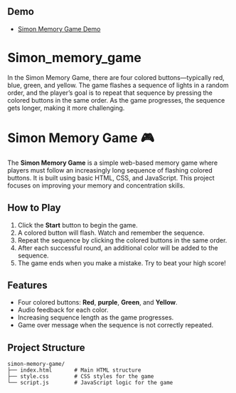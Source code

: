 ## Demo
* [Simon Memory Game Demo](https://neha13singh.github.io/Simon_memory_game/)

# Simon_memory_game
In the Simon Memory Game, there are four colored buttons—typically red, blue, green, and yellow. The game flashes a sequence of lights in a random order, and the player’s goal is to repeat that sequence by pressing the colored buttons in the same order. As the game progresses, the sequence gets longer, making it more challenging.
# Simon Memory Game 🎮

The **Simon Memory Game** is a simple web-based memory game where players must follow an increasingly long sequence of flashing colored buttons. It is built using basic HTML, CSS, and JavaScript. This project focuses on improving your memory and concentration skills.



## How to Play
1. Click the **Start** button to begin the game.
2. A colored button will flash. Watch and remember the sequence.
3. Repeat the sequence by clicking the colored buttons in the same order.
4. After each successful round, an additional color will be added to the sequence.
5. The game ends when you make a mistake. Try to beat your high score!

## Features
- Four colored buttons: **Red**, **purple**, **Green**, and **Yellow**.
- Audio feedback for each color.
- Increasing sequence length as the game progresses.
- Game over message when the sequence is not correctly repeated.

## Project Structure
```plaintext
simon-memory-game/
├── index.html       # Main HTML structure
├── style.css        # CSS styles for the game
└── script.js        # JavaScript logic for the game
